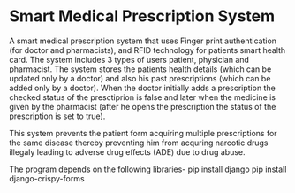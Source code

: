# Smart Medical Prescription System

A smart medical prescription system that uses Finger print authentication (for doctor and pharmacists), and RFID technology for patients
smart health card. The system includes 3 types of users patient, physician and pharmacist. The system stores the patients health details
(which can be updated only by a doctor) and also his past prescriptions (which can be added only by a doctor). When the doctor initially
adds a prescription the checked status of the presctiprion is false and later when the medicine is given by the pharmacist (after he opens
the prescription the status of the prescription is set to true).

This system prevents the patient form acquiring multiple prescriptions for the same disease thereby preventing him from acquring narcotic
drugs illegaly leading to adverse drug effects (ADE) due to drug abuse.

The program depends on the following libraries-
     pip install django
     pip install django-crispy-forms
     
     
    
